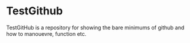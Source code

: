 # TestGithub

TestGitHub is a repository for showing the bare minimums of github and how to manouevre, function etc.
